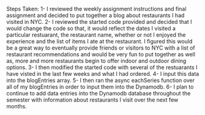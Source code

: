 Steps Taken:
1- I reviewed the weekly assignment instructions and final assignment and decided to put together a blog about restaurants I had visited in NYC.
2- I reviewed the started code provided and decided that I would change the code so that, it would reflect the dates I visited a particular restuarant,
the restaurant name, whether or not I enjoyed the experience and the list of items I ate at the restaurant. I figured this would be 
a great way to eventually provide friends or visitors to NYC with a list of restaurant recommendations and would be very fun to put together as well as, 
more and more restaurants begin to offer indoor and outdoor dining options. 
3- I then modified the started code with several of the restuarants I have visted in the last few weeks and what I had ordered. 
4- I input this data into the blogEntries array. 
5- I then ran the async eachSeries function over all of my blogEntries in order to input them into the Dynamodb. 
6- I plan to continue to add data entries into the Dynamodb database throughout the semester with information about restaurants I visit over the next few months. 